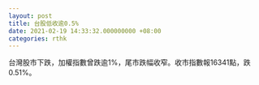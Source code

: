 ```yaml
---
layout: post
title: 台股低收逾0.5%
date: 2021-02-19 14:33:32.000000000 +08:00
categories: rthk
---
```


台灣股市下跌，加權指數曾跌逾1%，尾市跌幅收窄。收市指數報16341點，跌0.51%。
